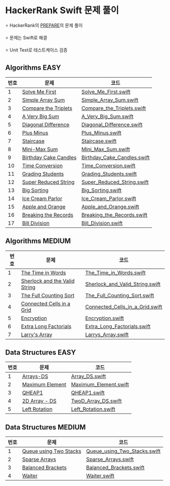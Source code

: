 # HackerRank Swift 문제 풀이

⭐️ HackerRank의 [PREPARE](https://www.hackerrank.com/dashboard)의 문제 풀이

⭐️ 문제는 Swift로 해결

⭐️ Unit Test로 테스트케이스 검증


## Algorithms EASY
| 번호 | 문제 | 코드 |
| --- | --- | --- |
| 1 | [Solve Me First](https://www.hackerrank.com/challenges/solve-me-first) | [Solve_Me_First.swift](HackerRank_Swift/HackerRank_Swift/Algorithms/Easy/Solve_Me_First.swift) |
| 2 | [Simple Array Sum](https://www.hackerrank.com/challenges/simple-array-sum) | [Simple_Array_Sum.swift](HackerRank_Swift/HackerRank_Swift/Algorithms/Easy/Simple_Array_Sum.swift) |
| 3 | [Compare the Triplets](https://www.hackerrank.com/challenges/compare-the-triplets) | [Compare_the_Triplets.swift](HackerRank_Swift/HackerRank_Swift/Algorithms/Easy/Compare_the_Triplets.swift) |
| 4 | [A Very Big Sum](https://www.hackerrank.com/challenges/a-very-big-sum) | [A_Very_Big_Sum.swift](HackerRank_Swift/HackerRank_Swift/Algorithms/Easy/A_Very_Big_Sum.swift) |
| 5 | [Diagonal Difference](https://www.hackerrank.com/challenges/diagonal-difference) | [Diagonal_Difference.swift](HackerRank_Swift/HackerRank_Swift/Algorithms/Easy/Diagonal_Difference.swift) |
| 6 | [Plus Minus](https://www.hackerrank.com/challenges/plus-minus) | [Plus_Minus.swift](HackerRank_Swift/HackerRank_Swift/Algorithms/Easy/Plus_Minus.swift) |
| 7 | [Staircase](https://www.hackerrank.com/challenges/staircase) | [Staircase.swift](HackerRank_Swift/HackerRank_Swift/Algorithms/Easy/Staircase.swift) |
| 8 | [Mini-Max Sum](https://www.hackerrank.com/challenges/mini-max-sum) | [Mini_Max_Sum.swift](HackerRank_Swift/HackerRank_Swift/Algorithms/Easy/Mini_Max_Sum.swift) |
| 9 | [Birthday Cake Candles](https://www.hackerrank.com/challenges/birthday-cake-candles) | [Birthday_Cake_Candles.swift](HackerRank_Swift/HackerRank_Swift/Algorithms/Easy/Birthday_Cake_Candles.swift) |
| 10 | [Time Conversion](https://www.hackerrank.com/challenges/time-conversion) | [Time_Conversion.swift](HackerRank_Swift/HackerRank_Swift/Algorithms/Easy/Time_Conversion.swift) |
| 11 | [Grading Students](https://www.hackerrank.com/challenges/grading) | [Grading_Students.swift](HackerRank_Swift/HackerRank_Swift/Algorithms/Easy/Grading_Students.swift) |
| 12 | [Super Reduced String](https://www.hackerrank.com/challenges/reduced-string) | [Super_Reduced_String.swift](HackerRank_Swift/HackerRank_Swift/Algorithms/Easy/Super_Reduced_String.swift) |
| 13 | [Big Sorting](https://www.hackerrank.com/challenges/big-sorting) | [Big_Sorting.swift](HackerRank_Swift/HackerRank_Swift/Algorithms/Easy/Big_Sorting.swift) |
| 14 | [Ice Cream Parlor](https://www.hackerrank.com/challenges/icecream-parlor) | [Ice_Cream_Parlor.swift](HackerRank_Swift/HackerRank_Swift/Algorithms/Easy/Ice_Cream_Parlor.swift) |
| 15 | [Apple and Orange](https://www.hackerrank.com/challenges/apple-and-orange) | [Apple_and_Orange.swift](HackerRank_Swift/HackerRank_Swift/Algorithms/Easy/Apple_and_Orange.swift) |
| 16 | [Breaking the Records](https://www.hackerrank.com/challenges/breaking-best-and-worst-records) | [Breaking_the_Records.swift](HackerRank_Swift/HackerRank_Swift/Algorithms/Easy/Breaking_the_Records.swift) |
| 17 | [Bill Division](https://www.hackerrank.com/challenges/bon-appetit) | [Bill_Division.swift](HackerRank_Swift/HackerRank_Swift/Algorithms/Easy/Bill_Division.swift) |


## Algorithms MEDIUM
| 번호 | 문제 | 코드 |
| --- | --- | --- |
| 1 | [The Time in Words](https://www.hackerrank.com/challenges/the-time-in-words) | [The_Time_in_Words.swift](HackerRank_Swift/HackerRank_Swift/Algorithms/Medium/The_Time_in_Words.swift) |
| 2 | [Sherlock and the Valid String](https://www.hackerrank.com/challenges/sherlock-and-valid-string) | [Sherlock_and_Valid_String.swift](HackerRank_Swift/HackerRank_Swift/Algorithms/Medium/Sherlock_and_Valid_String.swift) |
| 3 | [The Full Counting Sort](https://www.hackerrank.com/challenges/countingsort4) | [The_Full_Counting_Sort.swift](HackerRank_Swift/HackerRank_Swift/Algorithms/Medium/The_Full_Counting_Sort.swift) |
| 4 | [Connected Cells in a Grid](https://www.hackerrank.com/challenges/connected-cell-in-a-grid) | [Connected_Cells_in_a_Grid.swift](HackerRank_Swift/HackerRank_Swift/Algorithms/Medium/Connected_Cells_in_a_Grid.swift) |
| 5 | [Encryption](https://www.hackerrank.com/challenges/encryption) | [Encryption.swift](HackerRank_Swift/HackerRank_Swift/Algorithms/Medium/Encryption.swift) |
| 6 | [Extra Long Factorials](https://www.hackerrank.com/challenges/extra-long-factorials) | [Extra_Long_Factorials.swift](HackerRank_Swift/HackerRank_Swift/Algorithms/Medium/Extra_Long_Factorials.swift) |
| 7 | [Larry's Array](https://www.hackerrank.com/challenges/larrys-array) | [Larrys_Array.swift](HackerRank_Swift/HackerRank_Swift/Algorithms/Medium/Larrys_Array.swift) |


## Data Structures EASY
| 번호 | 문제 | 코드 |
| --- | --- | --- |
| 1 | [Arrays-DS](https://www.hackerrank.com/challenges/arrays-ds) | [Array_DS.swift](HackerRank_Swift/HackerRank_Swift/Data_Structures/Easy/Array_DS.swift) |
| 2 | [Maximum Element](https://www.hackerrank.com/challenges/maximum-element) | [Maximum_Element.swift](HackerRank_Swift/HackerRank_Swift/Data_Structures/Easy/Maximum_Element.swift) |
| 3 | [QHEAP1](https://www.hackerrank.com/challenges/qheap1) | [QHEAP1.swift](HackerRank_Swift/HackerRank_Swift/Data_Structures/Easy/QHEAP1.swift) |
| 4 | [2D Array - DS](https://www.hackerrank.com/challenges/2d-array) | [TwoD_Array_DS.swift](HackerRank_Swift/HackerRank_Swift/Data_Structures/Easy/TwoD_Array_DS.swift) |
| 5 | [Left Rotation](https://www.hackerrank.com/challenges/array-left-rotation) | [Left_Rotation.swift](HackerRank_Swift/HackerRank_Swift/Data_Structures/Easy/Left_Rotation.swift) |


## Data Structures MEDIUM
| 번호 | 문제 | 코드 |
| --- | --- | --- |
| 1 | [Queue using Two Stacks](https://www.hackerrank.com/challenges/queue-using-two-stacks) | [Queue_using_Two_Stacks.swift](HackerRank_Swift/HackerRank_Swift/Data_Structures/Medium/Queue_using_Two_Stacks.swift) |
| 2 | [Sparse Arrays](https://www.hackerrank.com/challenges/sparse-arrays) | [Sparse_Arrays.swift](HackerRank_Swift/HackerRank_Swift/Data_Structures/Medium/Sparse_Arrays.swift) |
| 3 | [Balanced Brackets](https://www.hackerrank.com/challenges/balanced-brackets) | [Balanced_Brackets.swift](HackerRank_Swift/HackerRank_Swift/Data_Structures/Medium/Balanced_Brackets.swift) |
| 4 | [Waiter](https://www.hackerrank.com/challenges/waiter) | [Waiter.swift](HackerRank_Swift/HackerRank_Swift/Data_Structures/Medium/Waiter.swift) |
